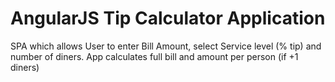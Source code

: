 <h1>AngularJS Tip Calculator Application</h1>

SPA which allows User to enter Bill Amount, select Service level (% tip) and number of diners. App calculates full bill and amount per person (if +1 diners)
